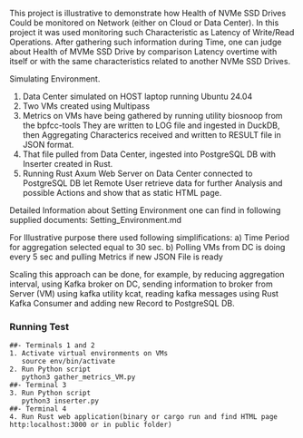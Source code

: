 This project is illustrative to demonstrate how Health of NVMe SSD Drives
Could be monitored on Network (either on Cloud or Data Center).
In this project it was used monitoring such Characteristic as Latency
of Write/Read Operations. After gathering such information during Time,
one can judge about Health of MVMe SSD Drive by comparison Latency overtime
with itself or with the same characteristics related to another NVMe SSD Drives.

Simulating Environment.
1) Data Center simulated on HOST laptop running Ubuntu 24.04
2) Two VMs created using Multipass
3) Metrics on VMs have being gathered by running utility biosnoop from the bpfcc-tools
   They are written to LOG file and ingested in DuckDB, then Aggregating Characterics 
   received and written to RESULT file in JSON format. 
4) That file pulled from Data Center, ingested into PostgreSQL DB with Inserter created in Rust.
5) Running Rust Axum Web Server on Data Center connected to PostgreSQL DB let 
   Remote User retrieve data for further Analysis and possible Actions and show that as static HTML page.

Detailed Information about Setting Environment one can find in following supplied documents:
   Setting_Environment.md


For Illustrative purpose there used following simplifications:
a) Time Period for aggregation selected equal to 30 sec.
b) Polling VMs from DC is doing every 5 sec and pulling Metrics if new JSON File is ready

Scaling this approach can be done, for example, by reducing aggregation interval, using Kafka broker on DC,
sending information to broker from Server (VM) using kafka utility kcat,
reading kafka messages using Rust Kafka Consumer and adding new Record to PostgreSQL DB. 

### Running Test ###
    ##- Terminals 1 and 2
    1. Activate virtual environments on VMs
       source env/bin/activate
    2. Run Python script
       python3 gather_metrics_VM.py
    ##- Terminal 3
    3. Run Python script
       python3 inserter.py
    ##- Terminal 4
    4. Run Rust web application(binary or cargo run and find HTML page http:localhost:3000 or in public folder)
        

  
